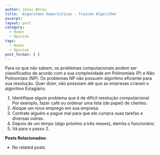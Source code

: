 ```yaml
---
author: Jonas Abreu
title: 'Algoritmos Humorísticos - Trainee Algorithm'
excerpt:
layout: post
category:
  - Humor
  - Opiniao
tags:
  - Humor
  - Opiniao
post_format: [ ]
---
```

Para os que não sabem, os problemas computacionais podem ser classificados de acordo com a sua complexidade em Polinomiais (P) e Não Polinomiais (NP). Os problemas NP não possuem algoritmo eficiente para sua resolução. Quer dizer, não possuiam até que as empresas criaram o algoritmo Estagiário.

1.  Identifique algum problema que é de difícil resolução computacional. Por exemplo, fazer café ou ordenar uma lista (de papel) de clientes.
2.  Aloque um novo emprego em sua empresa.
3.  Contrate alguém e pague mal para que ele cumpra suas tarefas e diversas outras.
4.  Depois de um tempo (algo próximo a três meses), demita o funcionário.
5.  Vá para o passo 2.

**Posts Relacionados:** 
*   No related posts

















